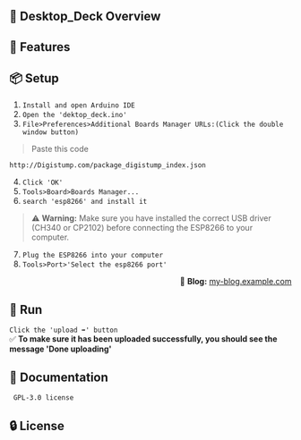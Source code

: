 ## 👀 Desktop_Deck Overview  


## 🚀 Features  


## 📦 Setup 
1. `Install and open Arduino IDE`
2. `Open the 'dektop_deck.ino'`
3. `File>Preferences>Additional Boards Manager URLs:(Click the double window button)`
>Paste this code  
```bash
http://Digistump.com/package_digistump_index.json
```
4. `Click 'OK'`  
5. `Tools>Board>Boards Manager...`  
6. `search 'esp8266' and install it` 
> ⚠️ **Warning:** Make sure you have installed the correct USB driver (CH340 or CP2102) before connecting the ESP8266 to your computer.
7. `Plug the ESP8266 into your computer`  
8. `Tools>Port>'Select the esp8266 port'`  

<p align="right">🔗 <strong>Blog:</strong> <a href="https://my-blog.example.com">my-blog.example.com</a></p>


## 🎉 Run  
`Click the 'upload ➡️' button`  
✅ **To make sure it has been uploaded successfully, you should see the message 'Done uploading'**  


## 📜 Documentation  
` GPL-3.0 license`


## 🔒 License  

